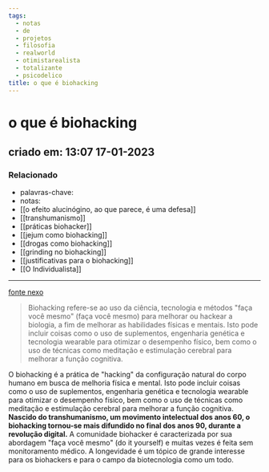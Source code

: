 ```yaml
---
tags:
  - notas
  - de
  - projetos
  - filosofia
  - realworld
  - otimistarealista
  - totalizante
  - psicodelico
title: o que é biohacking
---
```

# o que é biohacking
## criado em: 13:07 17-01-2023

### Relacionado
- palavras-chave: 
- notas: 
- [[o efeito alucinógino, ao que parece, é uma defesa]]
- [[transhumanismo]]
- [[práticas biohacker]]
- [[jejum como biohacking]]
- [[drogas como biohacking]]
- [[grinding no biohacking]]
- [[justificativas para o biohacking]]
- [[O Individualista]]
---
[fonte nexo](https://www.nexojornal.com.br/expresso/2019/11/23/O-que-%C3%A9-o-biohacking.-E-como-ele-%C3%A9-adotado-no-Vale-do-Sil%C3%ADcio)

>Biohacking refere-se ao uso da ciência, tecnologia e métodos "faça você mesmo" (faça você mesmo) para melhorar ou hackear a biologia, a fim de melhorar as habilidades físicas e mentais. Isto pode incluir coisas como o uso de suplementos, engenharia genética e tecnologia wearable para otimizar o desempenho físico, bem como o uso de técnicas como meditação e estimulação cerebral para melhorar a função cognitiva.

O biohacking é a prática de "hacking" da configuração natural do corpo humano em busca de melhoria física e mental. Isto pode incluir coisas como o uso de suplementos, engenharia genética e tecnologia wearable para otimizar o desempenho físico, bem como o uso de técnicas como meditação e estimulação cerebral para melhorar a função cognitiva. **Nascido do transhumanismo, um movimento intelectual dos anos 60, o biohacking tornou-se mais difundido no final dos anos 90, durante a revolução digital.** A comunidade biohacker é caracterizada por sua abordagem "faça você mesmo" (do it yourself) e muitas vezes é feita sem monitoramento médico. A longevidade é um tópico de grande interesse para os biohackers e para o campo da biotecnologia como um todo.
